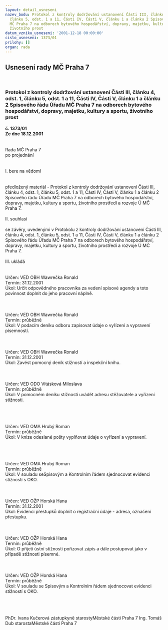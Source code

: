 ```yaml
---
layout: detail_usneseni
nazev_bodu: Protokol z kontroly dodržování ustanovení Části III, článku 4, odst. 1,
  článku 5, odst. 1 a 11, Části IV, Části V, článku 1 a článku 2 Spisového řádu Úřadu
  MČ Praha 7 na odborech bytového hospodářství, dopravy, majetku, kultury a sportu,
  životního prost
datum_vzniku_usneseni: '2001-12-18 00:00:00'
cislo_usneseni: 1373/01
prilohy: []
organ: rada
---
```

<div id="ucUsn_pList" class="usn">
	<span><h2>Usnesení rady MČ Praha 7 </h2>
<br></span><div class="standBody">
<span><h3>Protokol z kontroly dodržování ustanovení Části III, článku 4, odst. 1, článku 5, odst. 1 a 11, Části IV, Části V, článku 1 a článku 2 Spisového řádu Úřadu MČ Praha 7 na odborech bytového hospodářství, dopravy, majetku, kultury a sportu, životního prost</h3></span><div class="center">
		<strong>č. 1373/01</strong><br>
	</div>
<div class="center">
		<strong>Ze dne 18.12.2001</strong><br><br>
	</div>
<br>Rada MČ Praha 7<br>po projednání<br><br><br>I.	bere na vědomí<br><br> <br>předložený materiál - Protokol z kontroly dodržování ustanovení Části III, článku 4, odst. 1, článku 5, odst. 1 a 11, Části IV, Části V, článku 1 a článku 2 Spisového řádu Úřadu MČ Praha 7 na odborech bytového hospodářství, dopravy, majetku, kultury a sportu, životního prostředí a rozvoje Ú MČ Praha 7.<br><br>II.	souhlasí <br><br>se závěry, uvedenými v Protokolu z kontroly dodržování ustanovení Části III, článku 4, odst. 1, článku 5, odst. 1 a 11, Části IV, Části V, článku 1 a článku 2 Spisového řádu Úřadu MČ Praha 7 na odborech bytového hospodářství, dopravy, majetku, kultury a sportu, životního prostředí a rozvoje Ú MČ Praha 7.<br><br>III.	ukládá <br><br> <br>Určen:	VED OBH Wawrečka Ronald<br>Termín: 31.12.2001<br>Úkol:	Určit odpovědného pracovníka za vedení spisové agendy a toto povinnost doplnit do jeho pracovní náplně. <br> <br><br> <br>Určen:	VED OBH Wawrečka Ronald<br>Termín: průběžně<br>Úkol:	V podacím deníku odboru zapisovat údaje o vyřízení a vypravení písemností.<br> <br><br> <br>Určen:	VED OBH Wawrečka Ronald<br>Termín: 31.12.2001<br>Úkol:	Zavést pomocný deník stížností a inspekční knihu.<br> <br><br> <br>Určen:	VED ODO Vitásková Miloslava<br>Termín: průběžně<br>Úkol:	V pomocném deníku stížností uvádět adresu stěžovatele a vyřízení stížnosti.<br> <br><br><br> <br>Určen:	VED OMA Hrubý Roman<br>Termín: průběžně<br>Úkol:	V knize odeslané pošty vyplňovat údaje o vyřízení a vypravení.<br> <br><br><br> <br>Určen:	VED OMA Hrubý Roman<br>Termín: průběžně<br>Úkol:	V souladu seSpisovým a Kontrolním řádem sjednocovat evidenci stížností s OKO.<br> <br><br> <br>Určen:	VED OŽP Horská Hana<br>Termín: 31.12.2001<br>Úkol:	Evidenci přestupků doplnit o registrační údaje - adresa, označení přestupku.<br> <br><br> <br>Určen:	VED OŽP Horská Hana<br>Termín: průběžně<br>Úkol:	O přijetí ústní stížnosti pořizovat zápis a dále postupovat jako v případě stížnosti písemné.<br> <br><br> <br>Určen:	VED OŽP Horská Hana<br>Termín: průběžně<br>Úkol:	V souladu se Spisovým a Kontrolním řádem sjednocovat evidenci stížností s OKO.<br> <br><br> <br>	<br>PhDr. Ivana Kučerová zástupkyně starostyMěstské části Praha 7	Ing. Tomáš Dub starostaMěstské části Praha 7<br>	<br><br>
</div>
</div>